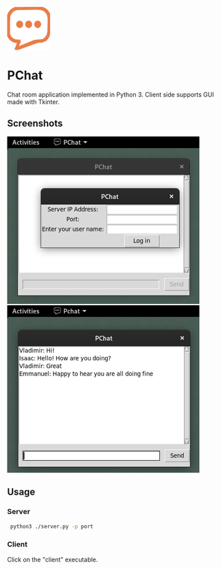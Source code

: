 ![](favicon.png)
 
# PChat
Chat room application implemented in Python 3. Client side supports GUI made with Tkinter.

## Screenshots
 ![](screenshots/PChat_screenshot1.png)
 ![](screenshots/PChat_screenshot2.png)
 
## Usage
### Server
``` sh
 python3 ./server.py -p port
```
### Client
Click on the "client" executable.
